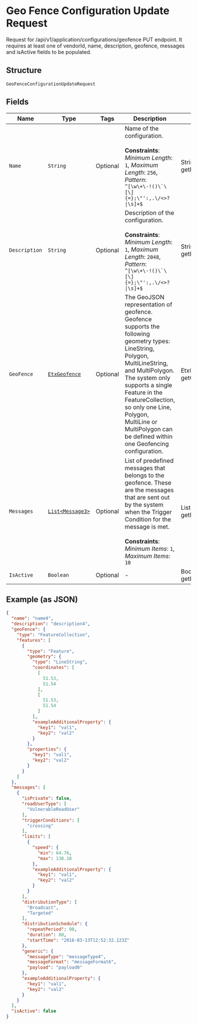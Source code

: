 
# Geo Fence Configuration Update Request

Request for /api/v1/application/configurations/geofence PUT endpoint. It requires at least one of vendorId, name, description, geofence, messages and isActive fields to be populated.

## Structure

`GeoFenceConfigurationUpdateRequest`

## Fields

| Name | Type | Tags | Description | Getter | Setter |
|  --- | --- | --- | --- | --- | --- |
| `Name` | `String` | Optional | Name of the configuration.<br><br>**Constraints**: *Minimum Length*: `1`, *Maximum Length*: `256`, *Pattern*: ``^[\w\+\-!()\`\[\]{=};\"':,.\/<>?\|\s]+$`` | String getName() | setName(String name) |
| `Description` | `String` | Optional | Description of the configuration.<br><br>**Constraints**: *Minimum Length*: `1`, *Maximum Length*: `2048`, *Pattern*: ``^[\w\+\-!()\`\[\]{=};\"':,.\/<>?\|\s]+$`` | String getDescription() | setDescription(String description) |
| `GeoFence` | [`EtxGeofence`](../../doc/models/etx-geofence.md) | Optional | The GeoJSON representation of geofence. Geofence supports the following geometry types: LineString, Polygon, MultiLineString, and MultiPolygon. The system only supports a single Feature in the FeatureCollection, so only one Line, Polygon, MultiLine or MultiPolygon can be defined within one Geofencing configuration. | EtxGeofence getGeoFence() | setGeoFence(EtxGeofence geoFence) |
| `Messages` | [`List<Message3>`](../../doc/models/containers/message-3.md) | Optional | List of predefined messages that belongs to the geofence. These are the messages that are sent out by the system when the Trigger Condition for the message is met.<br><br>**Constraints**: *Minimum Items*: `1`, *Maximum Items*: `10` | List<Message3> getMessages() | setMessages(List<Message3> messages) |
| `IsActive` | `Boolean` | Optional | - | Boolean getIsActive() | setIsActive(Boolean isActive) |

## Example (as JSON)

```json
{
  "name": "name4",
  "description": "description4",
  "geoFence": {
    "type": "FeatureCollection",
    "features": [
      {
        "type": "Feature",
        "geometry": {
          "type": "LineString",
          "coordinates": [
            [
              51.53,
              51.54
            ],
            [
              51.53,
              51.54
            ]
          ],
          "exampleAdditionalProperty": {
            "key1": "val1",
            "key2": "val2"
          }
        },
        "properties": {
          "key1": "val1",
          "key2": "val2"
        }
      }
    ]
  },
  "messages": [
    {
      "isPrivate": false,
      "roadUserType": [
        "VulnerableRoadUser"
      ],
      "triggerConditions": [
        "crossing"
      ],
      "limits": [
        {
          "speed": {
            "min": 64.76,
            "max": 138.18
          },
          "exampleAdditionalProperty": {
            "key1": "val1",
            "key2": "val2"
          }
        }
      ],
      "distributionType": [
        "Broadcast",
        "Targeted"
      ],
      "distributionSchedule": {
        "repeatPeriod": 90,
        "duration": 88,
        "startTime": "2016-03-13T12:52:32.123Z"
      },
      "generic": {
        "messageType": "messageType4",
        "messageFormat": "messageFormat6",
        "payload": "payload0"
      },
      "exampleAdditionalProperty": {
        "key1": "val1",
        "key2": "val2"
      }
    }
  ],
  "isActive": false
}
```

